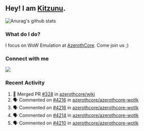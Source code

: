 ## Hey! I am [Kitzunu](https://Github.com/Kitzunu).

![Anurag's github stats](https://github-readme-stats.kitzunu.vercel.app/api?username=Kitzunu&show_icons=true)

### What do I do?

I focus on WoW Emulation at [AzerothCore](https://Github.com/AzerothCore). Come join us ;)

### Connect with me
[![](https://img.shields.io/badge/AzerothCore%20Discord-Connect%20with%20me!-green)](https://discord.com/invite/gkt4y2x)

### Recent Activity

<!--START_SECTION:activity-->
1. 🎉 Merged PR [#328](https://github.com/azerothcore/wiki/pull/328) in [azerothcore/wiki](https://github.com/azerothcore/wiki)
2. 🗣 Commented on [#4216](https://github.com/azerothcore/azerothcore-wotlk/issues/4216) in [azerothcore/azerothcore-wotlk](https://github.com/azerothcore/azerothcore-wotlk)
3. 🗣 Commented on [#4216](https://github.com/azerothcore/azerothcore-wotlk/issues/4216) in [azerothcore/azerothcore-wotlk](https://github.com/azerothcore/azerothcore-wotlk)
4. 🗣 Commented on [#4214](https://github.com/azerothcore/azerothcore-wotlk/issues/4214) in [azerothcore/azerothcore-wotlk](https://github.com/azerothcore/azerothcore-wotlk)
5. 🗣 Commented on [#4210](https://github.com/azerothcore/azerothcore-wotlk/issues/4210) in [azerothcore/azerothcore-wotlk](https://github.com/azerothcore/azerothcore-wotlk)
<!--END_SECTION:activity-->
